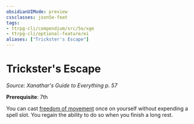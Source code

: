 ```yaml
---
obsidianUIMode: preview
cssclasses: json5e-feat
tags:
- ttrpg-cli/compendium/src/5e/xge
- ttrpg-cli/optional-feature/ei
aliases: ["Trickster's Escape"]
---
```

# Trickster's Escape
*Source: Xanathar's Guide to Everything p. 57*  

**Prerequisite**: 7th

You can cast [freedom of movement](3-Compendium/spells/freedom-of-movement-xphb.md) once on yourself without expending a spell slot. You regain the ability to do so when you finish a long rest.